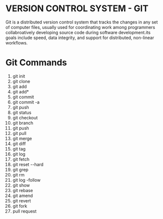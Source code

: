 VERSION CONTROL SYSTEM - GIT
===============================

Git is a distributed version control system that tracks the changes in any set of computer files, usually used for
coordinating work among programmers collabroatively developing source code during software development.its goals include speed, data integrity, and support for distributed, non-linear workflows.

Git Commands
================
1. git init
2. git clone
3. git add
4. git add*
5. git commit
6. git commit -a
7. git push 
8. git status
9. git checkout
10. git branch
11. git push
12. git pull
13. git merge
14. git diff
15. git tag
16. git log
17. git fetch
18. git reset --hard
19. git grep
20. git rm
21. git log -follow
22. git show
23. git rebase
24. git amend
25. git revert
26. git fork
27. pull request
